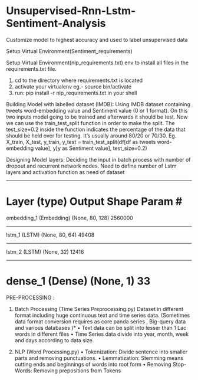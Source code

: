 # Unsupervised-Rnn-Lstm-Sentiment-Analysis
Customize model to highest accuracy and used to label unsupervised data  


Setup Virtual Environment(Sentiment_requirements)

Setup Virtual Environment(nlp_requirements.txt)
env to install all files in the requirements.txt file.
1.	cd to the directory where requirements.txt is located
2.	activate your virtualenv eg.-	source bin/activate
3.	run: pip install -r nlp_requirements.txt in your shell


Building Model with labelled dataset (IMDB):
Using IMDB dataset containing tweets word-embedding value and Sentiment value (0 or 1 format). On this two inputs model going to be trained and afterwards it should be test. Now we can use the train_test_split function in order to make the split. The test_size=0.2 inside the function indicates the percentage of the data that should be held over for testing. It’s usually around 80/20 or 70/30.
Eg.
X_train, X_test, y_train, y_test = train_test_split(df[df as tweets word-embedding value], y[y as Sentiment value], test_size=0.2)


Designing Model layers:
Deciding the input in batch process with number of dropout and recurrent network nodes. Need to define number of Lstm layers and activation function as need of dataset  


_____________________________________________________________
Layer (type)                 	Output Shape              Param #   
=================================================================
embedding_1 (Embedding)      (None, 80, 128)           2560000   
_________________________________________________________________
lstm_1 (LSTM)                (None, 80, 64)             49408     
_________________________________________________________________
lstm_2 (LSTM)                (None, 32)                12416     
_________________________________________________________________
dense_1 (Dense)               (None, 1)                 33        
=================================================================


PRE-PROCESSING :
1.	Batch Processing (Time Series Preprocessing.py)
Dataset in different format including huge continuous text and time series data.
(Sometimes data format conversion requires as core panda series , Big-query data and various databases )*
•	Text data can be split into lesser than 1 Lac words in different files
•	Time Series data divide into year, month, week and days according to data size.

2.	NLP (Word Processing.py)
•	Tokenization: Divide sentence into smaller parts and removing punctuations.
•	Lemmatization: Stemming means cutting ends and beginnings of words into root form
•	Removing Stop-Words: Removing prepositions from Tokens

